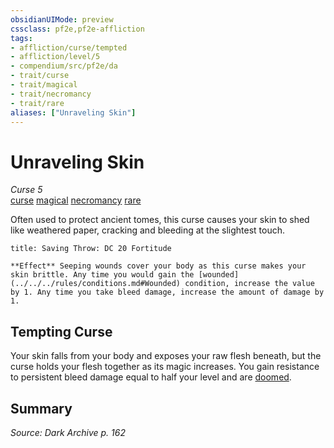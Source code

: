 ```yaml
---
obsidianUIMode: preview
cssclass: pf2e,pf2e-affliction
tags:
- affliction/curse/tempted
- affliction/level/5
- compendium/src/pf2e/da
- trait/curse
- trait/magical
- trait/necromancy
- trait/rare
aliases: ["Unraveling Skin"]
---
```

# Unraveling Skin
*Curse 5*  
[curse](../../../rules/traits/curse.md)  [magical](../../../rules/traits/magical.md)  [necromancy](../../../rules/traits/necromancy.md)  [rare](../../../rules/traits/rare.md)  

Often used to protect ancient tomes, this curse causes your skin to shed like weathered paper, cracking and bleeding at the slightest touch.

```ad-inline-affliction
title: Saving Throw: DC 20 Fortitude

**Effect** Seeping wounds cover your body as this curse makes your skin brittle. Any time you would gain the [wounded](../../../rules/conditions.md#Wounded) condition, increase the value by 1. Any time you take bleed damage, increase the amount of damage by 1.
```

## Tempting Curse

Your skin falls from your body and exposes your raw flesh beneath, but the curse holds your flesh together as its magic increases. You gain resistance to persistent bleed damage equal to half your level and are [doomed](../../../rules/conditions.md#Doomed).

## Summary

*Source: Dark Archive p. 162*

